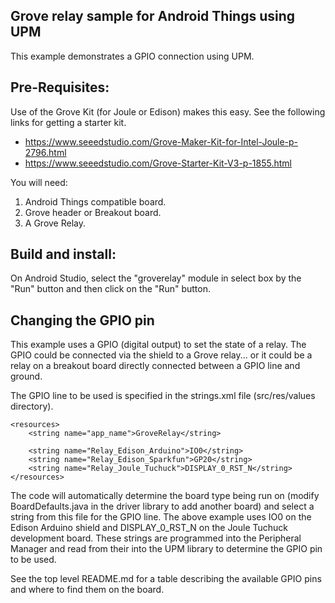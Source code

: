 Grove relay sample for Android Things using UPM
----------------------------------------------

This example demonstrates a GPIO connection using UPM.

Pre-Requisites:
---------------
Use of the Grove Kit (for Joule or Edison) makes this easy. See the following links for getting
a starter kit.

*  https://www.seeedstudio.com/Grove-Maker-Kit-for-Intel-Joule-p-2796.html
*  https://www.seeedstudio.com/Grove-Starter-Kit-V3-p-1855.html


You will need:

1. Android Things compatible board.
2. Grove header or Breakout board.
3. A Grove Relay.


Build and install:
------------------

On Android Studio, select the "groverelay" module in select box by the "Run" button
and then click on the "Run" button.


Changing the GPIO pin
---------------------
This example uses a GPIO (digital output) to set the state of a relay. The GPIO could be connected
via the shield to a Grove relay... or it could be a relay on a breakout board directly
connected between a GPIO line and ground.

The GPIO line to be used is specified in the strings.xml file (src/res/values directory).

````
<resources>
    <string name="app_name">GroveRelay</string>

    <string name="Relay_Edison_Arduino">IO0</string>
    <string name="Relay_Edison_Sparkfun">GP20</string>
    <string name="Relay_Joule_Tuchuck">DISPLAY_0_RST_N</string>
</resources>
````

The code will automatically determine the board type being run on (modify BoardDefaults.java
in the driver library to add another board) and select a string from this file for the GPIO line.
The above example uses IO0 on the Edison Arduino shield and DISPLAY_0_RST_N on the Joule Tuchuck
development board. These strings are programmed into the Peripheral Manager and read from their
into the UPM library to determine the GPIO pin to be used.

See the top level README.md for a table describing the available GPIO pins and where to find them
on the board.
